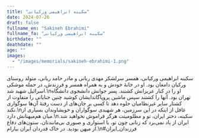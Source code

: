 ```yaml
---
title: "سکینه ابراهیمی ورکیانی"
date: 2024-07-26
draft: false
fullname_en: "Sakineh Ebrahimi"
fullname_fa: "سکینه ابراهیمی ورکیانی"
birthdate: ""
deathdate: ""
age: ""
images:
  - "/images/memorials/sakineh-ebrahimi-1.png"
---
```


سکینه ابراهیمی ورکیانی، همسر سرلشکر مهدی ربانی و مادر حامد ربانی، متولد روستای ورکیان دامغان بود. او در خانۀ خودش و به همراه همسر و فرزندش، در حمله موشکی اسرائیل شهید ‌شد.\nاو را در کنار عزیزانش کشتند. پسر جوانش دانشجوی دانشگاه تهران بود. آنها را کشتند سپس ماشین پروپاگاندایشان کوشید چنین جنایاتی را متفاوت از کشتار سایر غیرنظامیان جلوه دهد تا کسی بر جان‌های از دست رفتۀ آن‌ها سوگواری نکند.\nغافل از اینکه در این سرزمین، هر شهیدی سوگواران و خویشاوندان بسیاری از میان هم‌میهنانش دارد.\nسکینه، دختر ایران، تو و مظلومیتت هرگز فراموش نخواهید شد. ایران از یاد نمی‌برد که زنانی چون تو، با استواری و صبوری بی‌مانندتان، ستون‌های دفاع از میهن بودید. در خاک قدردان ایران بیارام.\n#فرزندان_ایران